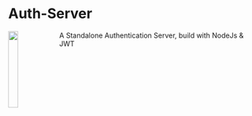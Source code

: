 # Auth-Server
<image src="https://raw.githubusercontent.com/FayazRafeek/Auth-React-Client/master/assets/logo.png" align="left" width="20%"/>
A Standalone Authentication Server, build with NodeJs &amp; JWT
